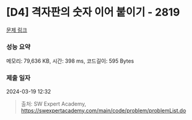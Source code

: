 # [D4] 격자판의 숫자 이어 붙이기 - 2819 

[문제 링크](https://swexpertacademy.com/main/code/problem/problemDetail.do?contestProbId=AV7I5fgqEogDFAXB) 

### 성능 요약

메모리: 79,636 KB, 시간: 398 ms, 코드길이: 595 Bytes

### 제출 일자

2024-03-19 12:32



> 출처: SW Expert Academy, https://swexpertacademy.com/main/code/problem/problemList.do